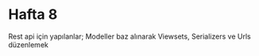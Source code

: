 # Hafta 8

Rest api için yapılanlar; Modeller baz alınarak Viewsets, Serializers ve Urls düzenlemek
